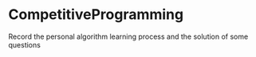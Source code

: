 # CompetitiveProgramming
Record the personal algorithm learning process and the solution of some questions
